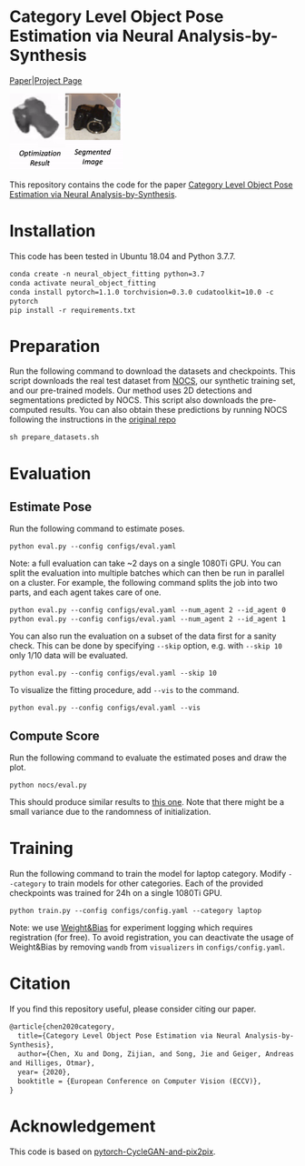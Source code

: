 # Category Level Object Pose Estimation via Neural Analysis-by-Synthesis
[Paper](https://arxiv.org/pdf/2008.08145.pdf)|[Project Page](https://ait.ethz.ch/projects/2020/neural-object-fitting/)

<img src="assets/teaser.gif" width="200">

This repository contains the code for the paper [Category Level Object Pose Estimation via Neural Analysis-by-Synthesis](https://arxiv.org/pdf/2008.08145.pdf).

# Installation
This code has been tested in Ubuntu 18.04 and Python 3.7.7. 
```
conda create -n neural_object_fitting python=3.7
conda activate neural_object_fitting
conda install pytorch=1.1.0 torchvision=0.3.0 cudatoolkit=10.0 -c pytorch
pip install -r requirements.txt
```

# Preparation
Run the following command to download the datasets and checkpoints. This script downloads the real test dataset from [NOCS](https://github.com/hughw19/NOCS_CVPR2019#datasets), our synthetic training set, and our pre-trained models. Our method uses 2D detections and segmentations predicted by NOCS. This script also downloads the pre-computed results. You can also obtain these predictions by running NOCS following the instructions in the [original repo](https://github.com/hughw19/NOCS_CVPR2019)

```
sh prepare_datasets.sh
```

# Evaluation
## Estimate Pose
Run the following command to estimate poses. 

```
python eval.py --config configs/eval.yaml
```

Note: a full evaluation can take ~2 days on a single 1080Ti GPU. You can split the evaluation into multiple batches which can then be run in parallel on a cluster. For example, the following command splits the job into two parts, and each agent takes care of one.
```
python eval.py --config configs/eval.yaml --num_agent 2 --id_agent 0
python eval.py --config configs/eval.yaml --num_agent 2 --id_agent 1
```

You can also run the evaluation on a subset of the data first for a sanity check. This can be done by specifying `--skip` option, e.g. with `--skip 10` only 1/10 data will be evaluated.
```
python eval.py --config configs/eval.yaml --skip 10
```

To visualize the fitting procedure, add `--vis` to the command.
```
python eval.py --config configs/eval.yaml --vis
```

## Compute Score
Run the following command to evaluate the estimated poses and draw the plot.
```
python nocs/eval.py
```

This should produce similar results to [this one](https://dataset.ait.ethz.ch/downloads/IJNQ4hZGrB/results.pkl). Note that there might be a small variance due to the randomness of initialization.

# Training
Run the following command to train the model for laptop category. Modify `--category` to train models for other categories. Each of the provided checkpoints was trained for 24h on a single 1080Ti GPU.

```
python train.py --config configs/config.yaml --category laptop
```

Note: we use [Weight&Bias](https://wandb.ai/site) for experiment logging which requires registration (for free). To avoid registration, you can deactivate the usage of Weight&Bias by removing `wandb` from `visualizers` in `configs/config.yaml`.


# Citation
If you find this repository useful, please consider citing our paper.
```
@article{chen2020category,
  title={Category Level Object Pose Estimation via Neural Analysis-by-Synthesis},
  author={Chen, Xu and Dong, Zijian, and Song, Jie and Geiger, Andreas and Hilliges, Otmar},
  year= {2020},
  booktitle = {European Conference on Computer Vision (ECCV)},
}
```

# Acknowledgement
This code is based on [pytorch-CycleGAN-and-pix2pix](https://github.com/junyanz/pytorch-CycleGAN-and-pix2pix.git).